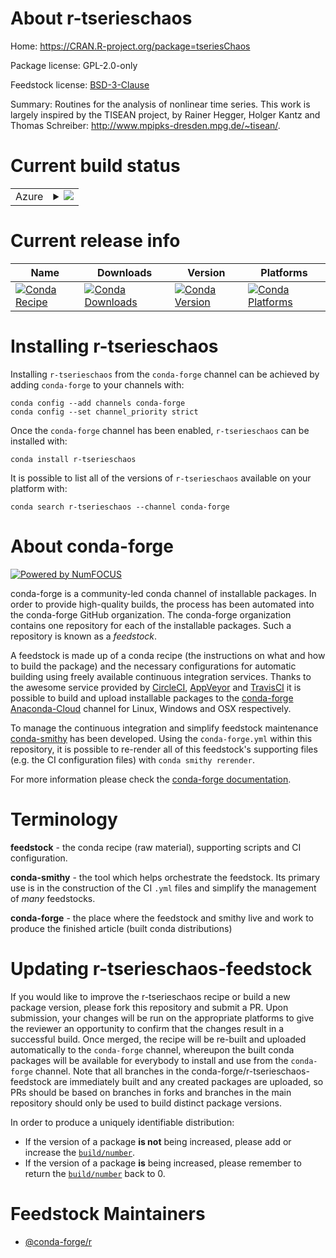 About r-tserieschaos
====================

Home: https://CRAN.R-project.org/package=tseriesChaos

Package license: GPL-2.0-only

Feedstock license: [BSD-3-Clause](https://github.com/conda-forge/r-tserieschaos-feedstock/blob/master/LICENSE.txt)

Summary: Routines for the analysis of nonlinear time series. This work is largely inspired by the TISEAN project, by Rainer Hegger, Holger Kantz and Thomas Schreiber: <http://www.mpipks-dresden.mpg.de/~tisean/>.

Current build status
====================


<table>
    
  <tr>
    <td>Azure</td>
    <td>
      <details>
        <summary>
          <a href="https://dev.azure.com/conda-forge/feedstock-builds/_build/latest?definitionId=8046&branchName=master">
            <img src="https://dev.azure.com/conda-forge/feedstock-builds/_apis/build/status/r-tserieschaos-feedstock?branchName=master">
          </a>
        </summary>
        <table>
          <thead><tr><th>Variant</th><th>Status</th></tr></thead>
          <tbody><tr>
              <td>linux_64_r_base4.0</td>
              <td>
                <a href="https://dev.azure.com/conda-forge/feedstock-builds/_build/latest?definitionId=8046&branchName=master">
                  <img src="https://dev.azure.com/conda-forge/feedstock-builds/_apis/build/status/r-tserieschaos-feedstock?branchName=master&jobName=linux&configuration=linux_64_r_base4.0" alt="variant">
                </a>
              </td>
            </tr><tr>
              <td>linux_64_r_base4.1</td>
              <td>
                <a href="https://dev.azure.com/conda-forge/feedstock-builds/_build/latest?definitionId=8046&branchName=master">
                  <img src="https://dev.azure.com/conda-forge/feedstock-builds/_apis/build/status/r-tserieschaos-feedstock?branchName=master&jobName=linux&configuration=linux_64_r_base4.1" alt="variant">
                </a>
              </td>
            </tr><tr>
              <td>osx_64_r_base4.0</td>
              <td>
                <a href="https://dev.azure.com/conda-forge/feedstock-builds/_build/latest?definitionId=8046&branchName=master">
                  <img src="https://dev.azure.com/conda-forge/feedstock-builds/_apis/build/status/r-tserieschaos-feedstock?branchName=master&jobName=osx&configuration=osx_64_r_base4.0" alt="variant">
                </a>
              </td>
            </tr><tr>
              <td>osx_64_r_base4.1</td>
              <td>
                <a href="https://dev.azure.com/conda-forge/feedstock-builds/_build/latest?definitionId=8046&branchName=master">
                  <img src="https://dev.azure.com/conda-forge/feedstock-builds/_apis/build/status/r-tserieschaos-feedstock?branchName=master&jobName=osx&configuration=osx_64_r_base4.1" alt="variant">
                </a>
              </td>
            </tr><tr>
              <td>win_64_r_base4.0</td>
              <td>
                <a href="https://dev.azure.com/conda-forge/feedstock-builds/_build/latest?definitionId=8046&branchName=master">
                  <img src="https://dev.azure.com/conda-forge/feedstock-builds/_apis/build/status/r-tserieschaos-feedstock?branchName=master&jobName=win&configuration=win_64_r_base4.0" alt="variant">
                </a>
              </td>
            </tr><tr>
              <td>win_64_r_base4.1</td>
              <td>
                <a href="https://dev.azure.com/conda-forge/feedstock-builds/_build/latest?definitionId=8046&branchName=master">
                  <img src="https://dev.azure.com/conda-forge/feedstock-builds/_apis/build/status/r-tserieschaos-feedstock?branchName=master&jobName=win&configuration=win_64_r_base4.1" alt="variant">
                </a>
              </td>
            </tr>
          </tbody>
        </table>
      </details>
    </td>
  </tr>
</table>

Current release info
====================

| Name | Downloads | Version | Platforms |
| --- | --- | --- | --- |
| [![Conda Recipe](https://img.shields.io/badge/recipe-r--tserieschaos-green.svg)](https://anaconda.org/conda-forge/r-tserieschaos) | [![Conda Downloads](https://img.shields.io/conda/dn/conda-forge/r-tserieschaos.svg)](https://anaconda.org/conda-forge/r-tserieschaos) | [![Conda Version](https://img.shields.io/conda/vn/conda-forge/r-tserieschaos.svg)](https://anaconda.org/conda-forge/r-tserieschaos) | [![Conda Platforms](https://img.shields.io/conda/pn/conda-forge/r-tserieschaos.svg)](https://anaconda.org/conda-forge/r-tserieschaos) |

Installing r-tserieschaos
=========================

Installing `r-tserieschaos` from the `conda-forge` channel can be achieved by adding `conda-forge` to your channels with:

```
conda config --add channels conda-forge
conda config --set channel_priority strict
```

Once the `conda-forge` channel has been enabled, `r-tserieschaos` can be installed with:

```
conda install r-tserieschaos
```

It is possible to list all of the versions of `r-tserieschaos` available on your platform with:

```
conda search r-tserieschaos --channel conda-forge
```


About conda-forge
=================

[![Powered by NumFOCUS](https://img.shields.io/badge/powered%20by-NumFOCUS-orange.svg?style=flat&colorA=E1523D&colorB=007D8A)](http://numfocus.org)

conda-forge is a community-led conda channel of installable packages.
In order to provide high-quality builds, the process has been automated into the
conda-forge GitHub organization. The conda-forge organization contains one repository
for each of the installable packages. Such a repository is known as a *feedstock*.

A feedstock is made up of a conda recipe (the instructions on what and how to build
the package) and the necessary configurations for automatic building using freely
available continuous integration services. Thanks to the awesome service provided by
[CircleCI](https://circleci.com/), [AppVeyor](https://www.appveyor.com/)
and [TravisCI](https://travis-ci.com/) it is possible to build and upload installable
packages to the [conda-forge](https://anaconda.org/conda-forge)
[Anaconda-Cloud](https://anaconda.org/) channel for Linux, Windows and OSX respectively.

To manage the continuous integration and simplify feedstock maintenance
[conda-smithy](https://github.com/conda-forge/conda-smithy) has been developed.
Using the ``conda-forge.yml`` within this repository, it is possible to re-render all of
this feedstock's supporting files (e.g. the CI configuration files) with ``conda smithy rerender``.

For more information please check the [conda-forge documentation](https://conda-forge.org/docs/).

Terminology
===========

**feedstock** - the conda recipe (raw material), supporting scripts and CI configuration.

**conda-smithy** - the tool which helps orchestrate the feedstock.
                   Its primary use is in the construction of the CI ``.yml`` files
                   and simplify the management of *many* feedstocks.

**conda-forge** - the place where the feedstock and smithy live and work to
                  produce the finished article (built conda distributions)


Updating r-tserieschaos-feedstock
=================================

If you would like to improve the r-tserieschaos recipe or build a new
package version, please fork this repository and submit a PR. Upon submission,
your changes will be run on the appropriate platforms to give the reviewer an
opportunity to confirm that the changes result in a successful build. Once
merged, the recipe will be re-built and uploaded automatically to the
`conda-forge` channel, whereupon the built conda packages will be available for
everybody to install and use from the `conda-forge` channel.
Note that all branches in the conda-forge/r-tserieschaos-feedstock are
immediately built and any created packages are uploaded, so PRs should be based
on branches in forks and branches in the main repository should only be used to
build distinct package versions.

In order to produce a uniquely identifiable distribution:
 * If the version of a package **is not** being increased, please add or increase
   the [``build/number``](https://docs.conda.io/projects/conda-build/en/latest/resources/define-metadata.html#build-number-and-string).
 * If the version of a package **is** being increased, please remember to return
   the [``build/number``](https://docs.conda.io/projects/conda-build/en/latest/resources/define-metadata.html#build-number-and-string)
   back to 0.

Feedstock Maintainers
=====================

* [@conda-forge/r](https://github.com/conda-forge/r/)


